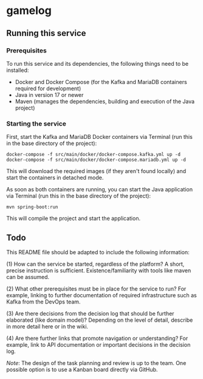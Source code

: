 # gamelog

## Running this service

### Prerequisites

To run this service and its dependencies, the following things need to be installed:
- Docker and Docker Compose (for the Kafka and MariaDB containers required for development)
- Java in version 17 or newer
- Maven (manages the dependencies, building and execution of the Java project)

### Starting the service
First, start the Kafka and MariaDB Docker containers via Terminal (run this in the base directory of the project):
```shell
docker-compose -f src/main/docker/docker-compose.kafka.yml up -d
docker-compose -f src/main/docker/docker-compose.mariadb.yml up -d
```
This will download the required images (if they aren't found locally) and start the containers in detached mode.

As soon as both containers are running, you can start the Java application via Terminal (run this in the base directory of the project):
```shell
mvn spring-boot:run
```
This will compile the project and start the application.

## Todo
This README file should be adapted to include the following information:

(1) How can the service be started, regardless of the platform? A short, precise instruction is sufficient. Existence/familiarity with tools like maven can be assumed.

(2) What other prerequisites must be in place for the service to run? For example, linking to further documentation of required infrastructure such as Kafka from the DevOps team.

(3) Are there decisions from the decision log that should be further elaborated (like domain model)? Depending on the level of detail, describe in more detail here or in the wiki.

(4) Are there further links that promote navigation or understanding? For example, link to API documentation or important decisions in the decision log.

_Note_: The design of the task planning and review is up to the team. One possible option is to use a Kanban board directly via GitHub.
